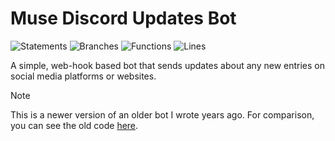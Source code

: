 # Muse Discord Updates Bot

![Statements](https://img.shields.io/badge/statements-61.87%25-red.svg?style=flat)
![Branches](https://img.shields.io/badge/branches-76.82%25-red.svg?style=flat)
![Functions](https://img.shields.io/badge/functions-79.66%25-red.svg?style=flat)
![Lines](https://img.shields.io/badge/lines-61.87%25-red.svg?style=flat)

A simple, web-hook based bot that sends updates about any new entries on social media platforms or websites.

> [!NOTE]  
> This is a newer version of an older bot I wrote years ago. For comparison, you can see the old code [here](https://github.com/ncla/muse-data-bank).
